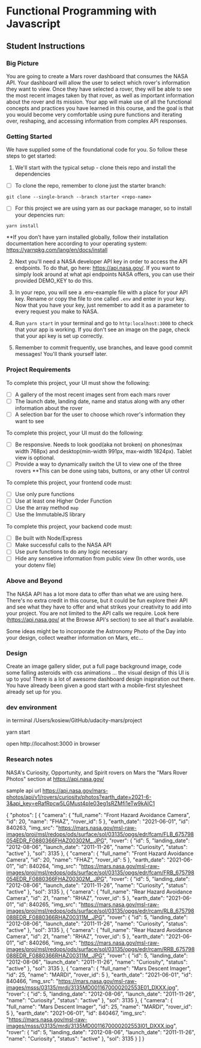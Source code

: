 # Functional Programming with Javascript 

## Student Instructions

### Big Picture

You are going to create a Mars rover dashboard that consumes the NASA API. Your dashboard will allow the user to select which rover's information they want to view. Once they have selected a rover, they will be able to see the most recent images taken by that rover, as well as important information about the rover and its mission. Your app will make use of all the functional concepts and practices you have learned in this course, and the goal is that you would become very comfortable using pure functions and iterating over, reshaping, and accessing information from complex API responses. 

### Getting Started

We have supplied some of the foundational code for you. So follow these steps to get started:

1. We'll start with the typical setup - clone theis repo and install the dependencies

 - [ ] To clone the repo, remember to clone just the starter branch:

```git clone --single-branch --branch starter <repo-name>```

 - [ ] For this project we are using yarn as our package manager, so to install your depencies run:

```yarn install``` 

**If you don’t have yarn installed globally, follow their installation documentation here according to your operating system: https://yarnpkg.com/lang/en/docs/install

2. Next you'll need a NASA developer API key in order to access the API endpoints. To do that, go here: https://api.nasa.gov/. If you want to simply look around at what api endpoints NASA offers, you can use their provided DEMO_KEY to do this.

3. In your repo, you will see a .env-example file with a place for your API key. Rename or copy the file to one called `.env` and enter in your key. Now that you have your key, just remember to add it as a parameter to every request you make to NASA.

5. Run `yarn start` in your terminal and go to `http:localhost:3000` to check that your app is working. If you don't see an image on the page, check that your api key is set up correctly.

6. Remember to commit frequently, use branches, and leave good commit messages! You'll thank yourself later.

### Project Requirements

To complete this project, your UI must show the following:

- [ ] A gallery of the most recent images sent from each mars rover
- [ ] The launch date, landing date, name and status along with any other information about the rover
- [ ] A selection bar for the user to choose which rover's information they want to see

To complete this project, your UI must do the following:

- [ ] Be responsive. Needs to look good(aka not broken) on phones(max width 768px) and desktop(min-width 991px, max-width 1824px). Tablet view is optional.
- [ ] Provide a way to dynamically switch the UI to view one of the three rovers 
**This can be done using tabs, buttons, or any other UI control

To complete this project, your frontend code must:

- [ ] Use only pure functions
- [ ] Use at least one Higher Order Function
- [ ] Use the array method `map`
- [ ] Use the ImmutableJS library

To complete this project, your backend code must:

- [ ] Be built with Node/Express
- [ ] Make successful calls to the NASA API
- [ ] Use pure functions to do any logic necessary
- [ ] Hide any sensetive information from public view (In other words, use your dotenv file)

### Above and Beyond

The NASA API has a lot more data to offer than what we are using here. There's no extra credit in this course, but it could be fun explore their API and see what they have to offer and what strikes your creativity to add into your project. You are not limited to the API calls we require. Look here (https://api.nasa.gov/ at the Browse API's section) to see all that's available.

Some ideas might be to incorporate the Astronomy Photo of the Day into your design, collect weather information on Mars, etc...

### Design

Create an image gallery slider, put a full page background image, code some falling asteroids with css animations ... the visual design of this UI is up to you! There is a lot of awesome dashboard design inspiration out there. You have already been given a good start with a mobile-first stylesheet already set up for you. 


### dev environment

in terminal
/Users/kosiew/GitHub/udacity-mars/project

yarn start

open http://localhost:3000 in browser



### Research notes

NASA's Curiosity, Opportunity, and Spirit rovers on Mars
the "Mars Rover Photos" section at https://api.nasa.gov/

sample api url
https://api.nasa.gov/mars-photos/api/v1/rovers/curiosity/photos?earth_date=2021-6-3&api_key=eRafRpcw5LGMust4pIe03eg1sRZMfi1eTw9kAIC1

{
    "photos": [
        {
            "camera": {
                "full_name": "Front Hazard Avoidance Camera",
                "id": 20,
                "name": "FHAZ",
                "rover_id": 5
            },
            "earth_date": "2021-06-01",
            "id": 840263,
            "img_src": "https://mars.nasa.gov/msl-raw-images/proj/msl/redops/ods/surface/sol/03135/opgs/edr/fcam/FLB_675798054EDR_F0880366FHAZ00302M_.JPG",
            "rover": {
                "id": 5,
                "landing_date": "2012-08-06",
                "launch_date": "2011-11-26",
                "name": "Curiosity",
                "status": "active"
            },
            "sol": 3135
        },
        {
            "camera": {
                "full_name": "Front Hazard Avoidance Camera",
                "id": 20,
                "name": "FHAZ",
                "rover_id": 5
            },
            "earth_date": "2021-06-01",
            "id": 840264,
            "img_src": "https://mars.nasa.gov/msl-raw-images/proj/msl/redops/ods/surface/sol/03135/opgs/edr/fcam/FRB_675798054EDR_F0880366FHAZ00302M_.JPG",
            "rover": {
                "id": 5,
                "landing_date": "2012-08-06",
                "launch_date": "2011-11-26",
                "name": "Curiosity",
                "status": "active"
            },
            "sol": 3135
        },
        {
            "camera": {
                "full_name": "Rear Hazard Avoidance Camera",
                "id": 21,
                "name": "RHAZ",
                "rover_id": 5
            },
            "earth_date": "2021-06-01",
            "id": 840265,
            "img_src": "https://mars.nasa.gov/msl-raw-images/proj/msl/redops/ods/surface/sol/03135/opgs/edr/rcam/RLB_675798088EDR_F0880366RHAZ00311M_.JPG",
            "rover": {
                "id": 5,
                "landing_date": "2012-08-06",
                "launch_date": "2011-11-26",
                "name": "Curiosity",
                "status": "active"
            },
            "sol": 3135
        },
        {
            "camera": {
                "full_name": "Rear Hazard Avoidance Camera",
                "id": 21,
                "name": "RHAZ",
                "rover_id": 5
            },
            "earth_date": "2021-06-01",
            "id": 840266,
            "img_src": "https://mars.nasa.gov/msl-raw-images/proj/msl/redops/ods/surface/sol/03135/opgs/edr/rcam/RRB_675798088EDR_F0880366RHAZ00311M_.JPG",
            "rover": {
                "id": 5,
                "landing_date": "2012-08-06",
                "launch_date": "2011-11-26",
                "name": "Curiosity",
                "status": "active"
            },
            "sol": 3135
        },
        {
            "camera": {
                "full_name": "Mars Descent Imager",
                "id": 25,
                "name": "MARDI",
                "rover_id": 5
            },
            "earth_date": "2021-06-01",
            "id": 840466,
            "img_src": "https://mars.nasa.gov/msl-raw-images/msss/03135/mrdi/3135MD0011670000202553E01_DXXX.jpg",
            "rover": {
                "id": 5,
                "landing_date": "2012-08-06",
                "launch_date": "2011-11-26",
                "name": "Curiosity",
                "status": "active"
            },
            "sol": 3135
        },
        {
            "camera": {
                "full_name": "Mars Descent Imager",
                "id": 25,
                "name": "MARDI",
                "rover_id": 5
            },
            "earth_date": "2021-06-01",
            "id": 840467,
            "img_src": "https://mars.nasa.gov/msl-raw-images/msss/03135/mrdi/3135MD0011670000202553I01_DXXX.jpg",
            "rover": {
                "id": 5,
                "landing_date": "2012-08-06",
                "launch_date": "2011-11-26",
                "name": "Curiosity",
                "status": "active"
            },
            "sol": 3135
        }
    ]
}




